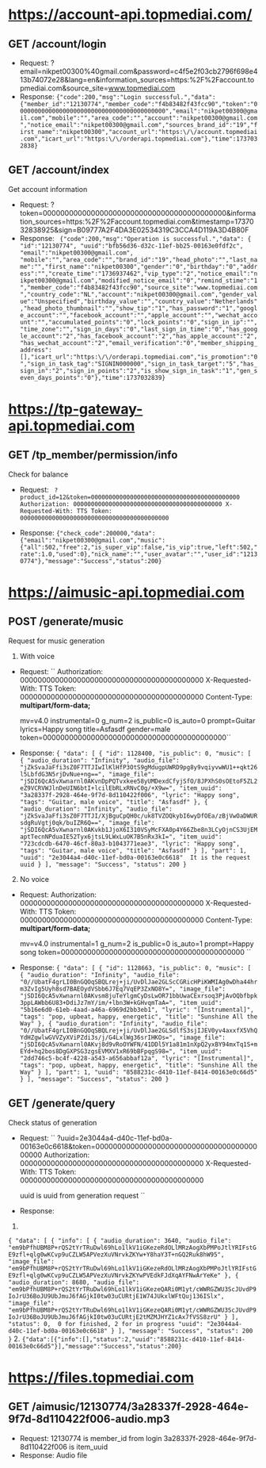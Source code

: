 # https://account-api.topmediai.com/

## GET /account/login
- Request:
    ?email=nikpet00300%40gmail.com&password=c4f5e2f03cb2796f698e413b74072e28&lang=en&information_sources=https:%2F%2Faccount.topmediai.com&source_site=www.topmediai.com
- Response:
``{"code":200,"msg":"Login successful.","data":{"member_id":"12130774","member_code":"f4b83482f43fcc90","token":"000000000000000000000000000000000000000000","email":"nikpet00300@gmail.com","mobile":"","area_code":"","account":"nikpet00300@gmail.com","notice_email":"nikpet00300@gmail.com","sources_brand_id":"19","first_name":"nikpet00300","account_url":"https:\/\/account.topmediai.com","icart_url":"https:\/\/orderapi.topmediai.com"},"time":1737032838}``

## GET /account/index
Get account information
- Request:
    ?token=000000000000000000000000000000000000000000&information_sources=https:%2F%2Faccount.topmediai.com&timestamp=1737032838925&sign=B09777A2F4DA3E02534319C3CCA4D119A3D4B80F
- Response: ``
{"code":200,"msg":"Operation is successful.","data": { "id":"12130774", "uuid":"bfb56d36-d32c-11ef-bb25-00163e0fdf2c", "email":"nikpet00300@gmail.com", "mobile":"","area_code":"","brand_id":"19","head_photo":"","last_name":"","first_name":"nikpet00300","gender":"0","birthday":"0","address":"","create_time":"1736937462","vip_type":"2","notice_email":"nikpet00300@gmail.com","modified_notice_email":"0","remind_stime":"1","member_code":"f4b83482f43fcc90","source_site":"www.topmediai.com","country_code":"NL","account":"nikpet00300@gmail.com","gender_value":"Unspecified","birthday_value":"","country_value":"Netherlands","head_photo_thumbnail":"","show_tip":"1","has_password":"1","google_account":"","facebook_account":"","apple_account":"","wechat_account":"","accumulated_points":"0","lock_points":"0","sign_in_ip":"","time_zone":"","sign_in_days":"0","last_sign_in_time":"0","has_google_account":"2","has_facebook_account":"2","has_apple_account":"2","has_wechat_account":"2","email_verification":"0","member_shipping_address":[],"icart_url":"https:\/\/orderapi.topmediai.com","is_promotion":"0","sign_in_task_tag":"SIGNIN000000","sign_in_task_target":"5","has_sign_in":"2","sign_in_points":"2","is_show_sign_in_task":"1","gen_seven_days_points":"0"},"time":1737032839}``

# https://tp-gateway-api.topmediai.com

## GET /tp_member/permission/info
Check for balance
- Request: ``
    ?product_id=12&token=000000000000000000000000000000000000000000
    Authorization: 000000000000000000000000000000000000000000
    X-Requested-With: TTS
    Token: 000000000000000000000000000000000000000000``

- Response:
``{"check_code":200000,"data":{"email":"nikpet00300@gmail.com","music":{"all":502,"free":2,"is_super_vip":false,"is_vip":true,"left":502,"rate":1.0,"used":0},"nick_name":"","user_avatar":"","user_id":"12130774"},"message":"Success","status":200}``

# https://aimusic-api.topmediai.com

## POST /generate/music
Request for music generation
1. With voice
- Request: ``
    Authorization: 000000000000000000000000000000000000000000
    X-Requested-With: TTS
    Token: 000000000000000000000000000000000000000000
    Content-Type: **multipart/form-data;**

    mv=v4.0
    instrumental=0
    g_num=2
    is_public=0
    is_auto=0
    prompt=Guitar
    lyrics=Happy song
    title=Asfasdf
    gender=male
    token=000000000000000000000000000000000000000000``

- Response:
``{
  "data": [
    {
      "id": 1128400,
      "is_public": 0,
      "music": [
        {
          "audio_duration": "Infinity",
          "audio_file": "jZkSvaJaFfi3sZ0F7TTJIwIlKlHfP3OtS9gMdugpUWRD9pg8y9vqiyvwWU1++qkt26l5LbfdG3N5rjDvNue+ng==",
          "image_file": "jSDI6QcA5vXwnarnl0AKvnDpPQTvxkee58yUMDexdCfyjSfO/8JPXhS0sOEtoF5ZL2eZ9VCRVWJlnDeUIN6btI+lcilEbRLxRNvC0g/+X9w=",
          "item_uuid": "3a28337f-2928-464e-9f7d-8d110422f006",
          "lyric": "Happy song",
          "tags": "Guitar, male voice",
          "title": "Asfasdf"
        },
        {
          "audio_duration": "Infinity",
          "audio_file": "jZkSvaJaFfi3sZ0F7TTJI/XjBguCpQH0c/uk8TVZOQkybI6wyDfOEa/zBjVwOaDWURsdgRuVgtj0qk/buIZR6Q==",
          "image_file": "jSDI6QcA5vXwnarnl0AKvkb1JjoX6I310VSyMcFXA0p4Y66Zbe8n3LCyOjnCS3UjEMaptTecnNPduaIE52Tyx6jtsL9LWxLuOK7B5nRx3kI=",
          "item_uuid": "723cdcdb-6470-46cf-80a3-b1043771eae3",
          "lyric": "Happy song",
          "tags": "Guitar, male voice",
          "title": "Asfasdf"
        }
      ],
      "part": 1,
      "uuid": "2e3044a4-d40c-11ef-bd0a-00163e0c6618"  It is the request uuid
    }
  ],
  "message": "Success",
  "status": 200
}``

2. No voice
- Request:
    Authorization: 000000000000000000000000000000000000000000
    X-Requested-With: TTS
    Token: 000000000000000000000000000000000000000000
    Content-Type: **multipart/form-data;**

    mv=v4.0
    instrumental=1
    g_num=2
    is_public=0
    is_auto=1
    prompt=Happy song
    token=000000000000000000000000000000000000000000
``
- Response: ``
{
  "data": [
    {
      "id": 1128663,
      "is_public": 0,
      "music": [
        {
          "audio_duration": "Infinity",
          "audio_file": "0//UbatF4grLI0BnGQOqSBQLrej+ji/UvDlJae2GLScCGRicHPiKWMIAg0wDha44hrm3ZvIg5Uyh8sd7BAEOydVSbb6J7Eq7VqEP3ZxNO8Y=",
          "image_file": "jSDI6QcA5vXwnarnl0AKvsm8juTeYlgmCyDsLwOR71bbUwaCExrsoq3PjAvOQbfbpk3ppLAWbb6U83+DdiJz7mY/im/+lbn3W+kGHvqmTaA=",
          "item_uuid": "5b16e6d0-61eb-4aad-a46a-6969d2bb3eb1",
          "lyric": "[Instrumental]",
          "tags": "pop, upbeat, happy, energetic",
          "title": "Sunshine All the Way"
        },
        {
          "audio_duration": "Infinity",
          "audio_file": "0//UbatF4grLI0BnGQOqSBQLrej+ji/UvDlJae2GLSdlfS3sjIJEV0yv4axxfX5VhQYdHZgwlwGVVZyXViPZdi3s/j/G4LxlWg36srIHKOs=",
          "image_file": "jSDI6QcA5vXwnarnl0AKvj8d9vRoOYWFN/41DDl5Y1a81m1nXpQ2yxBY94mxTq1S+mEYd+hq2bos8DgGXPSG3zgsEVMXV1xR69bBFpqgS98=",
          "item_uuid": "2dd746c5-bc4f-4228-a543-a656abbaf12a",
          "lyric": "[Instrumental]",
          "tags": "pop, upbeat, happy, energetic",
          "title": "Sunshine All the Way"
        }
      ],
      "part": 1,
      "uuid": "8588231c-d410-11ef-8414-00163e0c66d5"
    }
  ],
  "message": "Success",
  "status": 200
}
``


## GET /generate/query
Check status of generation
- Request: ``
    ?uuid=2e3044a4-d40c-11ef-bd0a-00163e0c6618&token=000000000000000000000000000000000000000000
    Authorization: 000000000000000000000000000000000000000000
    X-Requested-With: TTS
    Token: 000000000000000000000000000000000000000000

    uuid is uuid from generation request
``

- Response:
1.
``{
  "data": [
    {
      "info": [
        {
          "audio_duration": 3640,
          "audio_file": "em9bPfhUBM8P+rQS2tYrTRuDwl69hLo1lkV1iGKezeRdOLlMRzAogXbPMPoJtlYRIFstGE9zfl+qlg0wKCvp9uCZLW5APVezXuVNrvkZKYw+Y8haY3T+nGQ2Ruk8hW95",
          "image_file": "em9bPfhUBM8P+rQS2tYrTRuDwl69hLo1lkV1iGKezeRdOLlMRzAogXbPMPoJtlYRIFstGE9zfl+qlg0wKCvp9uCZLW5APVezXuVNrvkZKYwPVEdkFJdXqAYFNwArYeKe"
        },
        {
          "audio_duration": 8680,
          "audio_file": "em9bPfhUBM8P+rQS2tYrTRuDwl69hLo1lkV1iGKezeQARi0M1yt/cWWRGZWU3ScJUvdP9IoJrU36BoJU9UbJmuJ6fAGjkI0tw03uCURtjE1W74JUkxlWFtQuj136ISlx",
          "image_file": "em9bPfhUBM8P+rQS2tYrTRuDwl69hLo1lkV1iGKezeQARi0M1yt/cWWRGZWU3ScJUvdP9IoJrU36BoJU9UbJmuJ6fAGjkI0tw03uCURtjE2tMZMJHYZ1cAx7fVSS8zrU"
        }
      ],
      "status": 0,  0 for finished, 2 for in progress
      "uuid": "2e3044a4-d40c-11ef-bd0a-00163e0c6618"
    }
  ],
  "message": "Success",
  "status": 200
}``
2. ``{"data":[{"info":[],"status":2,"uuid":"8588231c-d410-11ef-8414-00163e0c66d5"}],"message":"Success","status":200}``


# https://files.topmediai.com

## GET /aimusic/12130774/3a28337f-2928-464e-9f7d-8d110422f006-audio.mp3
- Request:
12130774 is member_id from login
3a28337f-2928-464e-9f7d-8d110422f006 is item_uuid
- Response:
Audio file

